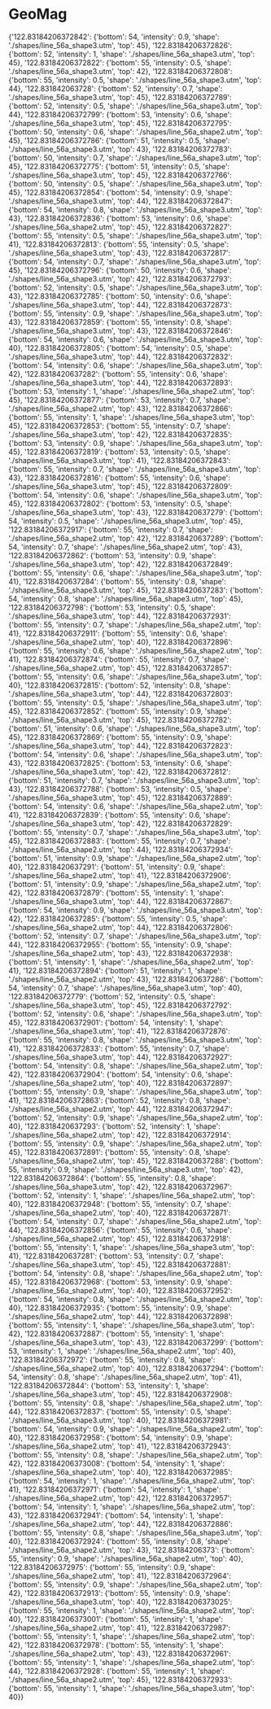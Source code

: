 # GeoMag
{'122.83184206372842': {'bottom': 54, 'intensity': 0.9, 'shape': './shapes/line_56a_shape3.utm', 'top': 45}, '122.83184206372826': {'bottom': 52, 'intensity': 1, 'shape': './shapes/line_56a_shape3.utm', 'top': 45}, '122.83184206372822': {'bottom': 55, 'intensity': 0.5, 'shape': './shapes/line_56a_shape3.utm', 'top': 42}, '122.83184206372808': {'bottom': 55, 'intensity': 0.5, 'shape': './shapes/line_56a_shape3.utm', 'top': 44}, '122.831842063728': {'bottom': 52, 'intensity': 0.7, 'shape': './shapes/line_56a_shape3.utm', 'top': 45}, '122.83184206372789': {'bottom': 52, 'intensity': 0.5, 'shape': './shapes/line_56a_shape3.utm', 'top': 44}, '122.83184206372799': {'bottom': 53, 'intensity': 0.6, 'shape': './shapes/line_56a_shape3.utm', 'top': 45}, '122.83184206372795': {'bottom': 50, 'intensity': 0.6, 'shape': './shapes/line_56a_shape2.utm', 'top': 45}, '122.83184206372786': {'bottom': 51, 'intensity': 0.5, 'shape': './shapes/line_56a_shape3.utm', 'top': 43}, '122.83184206372783': {'bottom': 50, 'intensity': 0.7, 'shape': './shapes/line_56a_shape3.utm', 'top': 45}, '122.83184206372775': {'bottom': 51, 'intensity': 0.5, 'shape': './shapes/line_56a_shape3.utm', 'top': 45}, '122.83184206372766': {'bottom': 50, 'intensity': 0.5, 'shape': './shapes/line_56a_shape3.utm', 'top': 45}, '122.83184206372854': {'bottom': 54, 'intensity': 0.9, 'shape': './shapes/line_56a_shape3.utm', 'top': 44}, '122.83184206372847': {'bottom': 54, 'intensity': 0.8, 'shape': './shapes/line_56a_shape3.utm', 'top': 43}, '122.83184206372836': {'bottom': 53, 'intensity': 0.6, 'shape': './shapes/line_56a_shape2.utm', 'top': 45}, '122.83184206372827': {'bottom': 55, 'intensity': 0.5, 'shape': './shapes/line_56a_shape3.utm', 'top': 41}, '122.83184206372813': {'bottom': 55, 'intensity': 0.5, 'shape': './shapes/line_56a_shape3.utm', 'top': 43}, '122.83184206372817': {'bottom': 54, 'intensity': 0.7, 'shape': './shapes/line_56a_shape3.utm', 'top': 45}, '122.83184206372796': {'bottom': 50, 'intensity': 0.6, 'shape': './shapes/line_56a_shape3.utm', 'top': 42}, '122.83184206372793': {'bottom': 52, 'intensity': 0.5, 'shape': './shapes/line_56a_shape3.utm', 'top': 43}, '122.83184206372785': {'bottom': 50, 'intensity': 0.6, 'shape': './shapes/line_56a_shape3.utm', 'top': 44}, '122.83184206372873': {'bottom': 55, 'intensity': 0.9, 'shape': './shapes/line_56a_shape3.utm', 'top': 43}, '122.83184206372859': {'bottom': 55, 'intensity': 0.8, 'shape': './shapes/line_56a_shape3.utm', 'top': 43}, '122.83184206372846': {'bottom': 54, 'intensity': 0.6, 'shape': './shapes/line_56a_shape3.utm', 'top': 40}, '122.83184206372805': {'bottom': 54, 'intensity': 0.5, 'shape': './shapes/line_56a_shape3.utm', 'top': 44}, '122.83184206372832': {'bottom': 54, 'intensity': 0.6, 'shape': './shapes/line_56a_shape3.utm', 'top': 42}, '122.8318420637282': {'bottom': 55, 'intensity': 0.6, 'shape': './shapes/line_56a_shape3.utm', 'top': 44}, '122.83184206372893': {'bottom': 53, 'intensity': 1, 'shape': './shapes/line_56a_shape2.utm', 'top': 45}, '122.83184206372877': {'bottom': 53, 'intensity': 0.7, 'shape': './shapes/line_56a_shape2.utm', 'top': 43}, '122.83184206372866': {'bottom': 55, 'intensity': 1, 'shape': './shapes/line_56a_shape3.utm', 'top': 45}, '122.83184206372853': {'bottom': 55, 'intensity': 0.7, 'shape': './shapes/line_56a_shape3.utm', 'top': 42}, '122.83184206372835': {'bottom': 53, 'intensity': 0.9, 'shape': './shapes/line_56a_shape3.utm', 'top': 45}, '122.83184206372819': {'bottom': 53, 'intensity': 0.5, 'shape': './shapes/line_56a_shape3.utm', 'top': 41}, '122.83184206372843': {'bottom': 55, 'intensity': 0.7, 'shape': './shapes/line_56a_shape3.utm', 'top': 43}, '122.83184206372816': {'bottom': 55, 'intensity': 0.6, 'shape': './shapes/line_56a_shape3.utm', 'top': 45}, '122.83184206372809': {'bottom': 54, 'intensity': 0.6, 'shape': './shapes/line_56a_shape3.utm', 'top': 45}, '122.83184206372802': {'bottom': 53, 'intensity': 0.5, 'shape': './shapes/line_56a_shape3.utm', 'top': 43}, '122.8318420637279': {'bottom': 54, 'intensity': 0.5, 'shape': './shapes/line_56a_shape3.utm', 'top': 45}, '122.83184206372917': {'bottom': 55, 'intensity': 0.7, 'shape': './shapes/line_56a_shape2.utm', 'top': 42}, '122.8318420637289': {'bottom': 54, 'intensity': 0.7, 'shape': './shapes/line_56a_shape2.utm', 'top': 43}, '122.83184206372862': {'bottom': 53, 'intensity': 0.9, 'shape': './shapes/line_56a_shape3.utm', 'top': 42}, '122.83184206372849': {'bottom': 55, 'intensity': 0.6, 'shape': './shapes/line_56a_shape3.utm', 'top': 41}, '122.8318420637284': {'bottom': 55, 'intensity': 0.8, 'shape': './shapes/line_56a_shape3.utm', 'top': 45}, '122.8318420637283': {'bottom': 54, 'intensity': 0.8, 'shape': './shapes/line_56a_shape3.utm', 'top': 45}, '122.83184206372798': {'bottom': 53, 'intensity': 0.5, 'shape': './shapes/line_56a_shape3.utm', 'top': 44}, '122.83184206372931': {'bottom': 55, 'intensity': 0.7, 'shape': './shapes/line_56a_shape2.utm', 'top': 41}, '122.83184206372911': {'bottom': 55, 'intensity': 0.6, 'shape': './shapes/line_56a_shape2.utm', 'top': 40}, '122.83184206372896': {'bottom': 55, 'intensity': 0.6, 'shape': './shapes/line_56a_shape2.utm', 'top': 41}, '122.83184206372874': {'bottom': 55, 'intensity': 0.7, 'shape': './shapes/line_56a_shape2.utm', 'top': 45}, '122.83184206372857': {'bottom': 55, 'intensity': 0.6, 'shape': './shapes/line_56a_shape3.utm', 'top': 40}, '122.83184206372815': {'bottom': 52, 'intensity': 0.8, 'shape': './shapes/line_56a_shape3.utm', 'top': 44}, '122.83184206372803': {'bottom': 55, 'intensity': 0.5, 'shape': './shapes/line_56a_shape3.utm', 'top': 45}, '122.83184206372852': {'bottom': 55, 'intensity': 0.9, 'shape': './shapes/line_56a_shape3.utm', 'top': 45}, '122.83184206372782': {'bottom': 51, 'intensity': 0.6, 'shape': './shapes/line_56a_shape3.utm', 'top': 45}, '122.83184206372869': {'bottom': 55, 'intensity': 0.9, 'shape': './shapes/line_56a_shape3.utm', 'top': 44}, '122.83184206372823': {'bottom': 54, 'intensity': 0.6, 'shape': './shapes/line_56a_shape3.utm', 'top': 43}, '122.83184206372825': {'bottom': 53, 'intensity': 0.6, 'shape': './shapes/line_56a_shape3.utm', 'top': 42}, '122.83184206372812': {'bottom': 51, 'intensity': 0.7, 'shape': './shapes/line_56a_shape3.utm', 'top': 43}, '122.83184206372788': {'bottom': 53, 'intensity': 0.5, 'shape': './shapes/line_56a_shape3.utm', 'top': 45}, '122.83184206372889': {'bottom': 54, 'intensity': 0.6, 'shape': './shapes/line_56a_shape2.utm', 'top': 41}, '122.83184206372839': {'bottom': 55, 'intensity': 0.6, 'shape': './shapes/line_56a_shape3.utm', 'top': 42}, '122.83184206372829': {'bottom': 55, 'intensity': 0.7, 'shape': './shapes/line_56a_shape3.utm', 'top': 45}, '122.83184206372883': {'bottom': 55, 'intensity': 0.7, 'shape': './shapes/line_56a_shape2.utm', 'top': 44}, '122.83184206372934': {'bottom': 51, 'intensity': 0.9, 'shape': './shapes/line_56a_shape2.utm', 'top': 40}, '122.8318420637291': {'bottom': 51, 'intensity': 0.9, 'shape': './shapes/line_56a_shape2.utm', 'top': 41}, '122.83184206372906': {'bottom': 51, 'intensity': 0.9, 'shape': './shapes/line_56a_shape2.utm', 'top': 42}, '122.83184206372879': {'bottom': 55, 'intensity': 1, 'shape': './shapes/line_56a_shape3.utm', 'top': 44}, '122.83184206372867': {'bottom': 54, 'intensity': 0.9, 'shape': './shapes/line_56a_shape3.utm', 'top': 42}, '122.8318420637285': {'bottom': 55, 'intensity': 0.5, 'shape': './shapes/line_56a_shape2.utm', 'top': 44}, '122.83184206372806': {'bottom': 52, 'intensity': 0.7, 'shape': './shapes/line_56a_shape3.utm', 'top': 44}, '122.83184206372955': {'bottom': 55, 'intensity': 0.9, 'shape': './shapes/line_56a_shape2.utm', 'top': 43}, '122.83184206372938': {'bottom': 51, 'intensity': 1, 'shape': './shapes/line_56a_shape2.utm', 'top': 41}, '122.83184206372894': {'bottom': 51, 'intensity': 1, 'shape': './shapes/line_56a_shape2.utm', 'top': 43}, '122.8318420637286': {'bottom': 54, 'intensity': 0.7, 'shape': './shapes/line_56a_shape3.utm', 'top': 40}, '122.83184206372779': {'bottom': 52, 'intensity': 0.5, 'shape': './shapes/line_56a_shape3.utm', 'top': 45}, '122.83184206372792': {'bottom': 52, 'intensity': 0.6, 'shape': './shapes/line_56a_shape3.utm', 'top': 45}, '122.83184206372901': {'bottom': 54, 'intensity': 1, 'shape': './shapes/line_56a_shape3.utm', 'top': 41}, '122.83184206372876': {'bottom': 55, 'intensity': 0.8, 'shape': './shapes/line_56a_shape3.utm', 'top': 41}, '122.83184206372833': {'bottom': 55, 'intensity': 0.7, 'shape': './shapes/line_56a_shape3.utm', 'top': 44}, '122.83184206372927': {'bottom': 54, 'intensity': 0.8, 'shape': './shapes/line_56a_shape2.utm', 'top': 42}, '122.83184206372904': {'bottom': 54, 'intensity': 0.6, 'shape': './shapes/line_56a_shape2.utm', 'top': 40}, '122.83184206372897': {'bottom': 55, 'intensity': 0.9, 'shape': './shapes/line_56a_shape3.utm', 'top': 41}, '122.83184206372863': {'bottom': 52, 'intensity': 0.8, 'shape': './shapes/line_56a_shape2.utm', 'top': 44}, '122.83184206372947': {'bottom': 52, 'intensity': 0.9, 'shape': './shapes/line_56a_shape2.utm', 'top': 40}, '122.8318420637293': {'bottom': 52, 'intensity': 1, 'shape': './shapes/line_56a_shape2.utm', 'top': 42}, '122.83184206372914': {'bottom': 55, 'intensity': 0.9, 'shape': './shapes/line_56a_shape2.utm', 'top': 45}, '122.83184206372891': {'bottom': 55, 'intensity': 0.8, 'shape': './shapes/line_56a_shape2.utm', 'top': 45}, '122.8318420637288': {'bottom': 55, 'intensity': 0.9, 'shape': './shapes/line_56a_shape3.utm', 'top': 42}, '122.83184206372864': {'bottom': 55, 'intensity': 0.8, 'shape': './shapes/line_56a_shape3.utm', 'top': 42}, '122.83184206372967': {'bottom': 52, 'intensity': 1, 'shape': './shapes/line_56a_shape2.utm', 'top': 40}, '122.83184206372948': {'bottom': 55, 'intensity': 0.7, 'shape': './shapes/line_56a_shape2.utm', 'top': 40}, '122.83184206372871': {'bottom': 54, 'intensity': 0.7, 'shape': './shapes/line_56a_shape2.utm', 'top': 44}, '122.83184206372856': {'bottom': 55, 'intensity': 0.6, 'shape': './shapes/line_56a_shape2.utm', 'top': 45}, '122.83184206372918': {'bottom': 55, 'intensity': 1, 'shape': './shapes/line_56a_shape3.utm', 'top': 41}, '122.8318420637281': {'bottom': 53, 'intensity': 0.7, 'shape': './shapes/line_56a_shape3.utm', 'top': 45}, '122.83184206372881': {'bottom': 54, 'intensity': 0.8, 'shape': './shapes/line_56a_shape2.utm', 'top': 45}, '122.83184206372968': {'bottom': 53, 'intensity': 0.9, 'shape': './shapes/line_56a_shape2.utm', 'top': 40}, '122.83184206372952': {'bottom': 54, 'intensity': 0.8, 'shape': './shapes/line_56a_shape2.utm', 'top': 40}, '122.83184206372935': {'bottom': 55, 'intensity': 0.9, 'shape': './shapes/line_56a_shape2.utm', 'top': 44}, '122.83184206372898': {'bottom': 55, 'intensity': 1, 'shape': './shapes/line_56a_shape3.utm', 'top': 42}, '122.83184206372887': {'bottom': 55, 'intensity': 1, 'shape': './shapes/line_56a_shape3.utm', 'top': 43}, '122.8318420637299': {'bottom': 53, 'intensity': 1, 'shape': './shapes/line_56a_shape2.utm', 'top': 40}, '122.83184206372972': {'bottom': 55, 'intensity': 0.8, 'shape': './shapes/line_56a_shape2.utm', 'top': 40}, '122.8318420637294': {'bottom': 54, 'intensity': 0.8, 'shape': './shapes/line_56a_shape2.utm', 'top': 41}, '122.83184206372844': {'bottom': 53, 'intensity': 1, 'shape': './shapes/line_56a_shape3.utm', 'top': 45}, '122.83184206372908': {'bottom': 55, 'intensity': 0.8, 'shape': './shapes/line_56a_shape2.utm', 'top': 44}, '122.83184206372837': {'bottom': 55, 'intensity': 0.5, 'shape': './shapes/line_56a_shape3.utm', 'top': 40}, '122.83184206372981': {'bottom': 54, 'intensity': 0.9, 'shape': './shapes/line_56a_shape2.utm', 'top': 40}, '122.83184206372958': {'bottom': 54, 'intensity': 0.9, 'shape': './shapes/line_56a_shape2.utm', 'top': 41}, '122.83184206372943': {'bottom': 55, 'intensity': 0.8, 'shape': './shapes/line_56a_shape2.utm', 'top': 42}, '122.83184206373008': {'bottom': 54, 'intensity': 1, 'shape': './shapes/line_56a_shape2.utm', 'top': 40}, '122.83184206372985': {'bottom': 54, 'intensity': 1, 'shape': './shapes/line_56a_shape2.utm', 'top': 41}, '122.83184206372971': {'bottom': 54, 'intensity': 1, 'shape': './shapes/line_56a_shape2.utm', 'top': 42}, '122.83184206372957': {'bottom': 54, 'intensity': 1, 'shape': './shapes/line_56a_shape2.utm', 'top': 43}, '122.83184206372941': {'bottom': 54, 'intensity': 1, 'shape': './shapes/line_56a_shape2.utm', 'top': 44}, '122.83184206372886': {'bottom': 55, 'intensity': 0.8, 'shape': './shapes/line_56a_shape3.utm', 'top': 40}, '122.83184206372924': {'bottom': 55, 'intensity': 0.8, 'shape': './shapes/line_56a_shape2.utm', 'top': 43}, '122.83184206373': {'bottom': 55, 'intensity': 0.9, 'shape': './shapes/line_56a_shape2.utm', 'top': 40}, '122.83184206372975': {'bottom': 55, 'intensity': 0.9, 'shape': './shapes/line_56a_shape2.utm', 'top': 41}, '122.83184206372964': {'bottom': 55, 'intensity': 0.9, 'shape': './shapes/line_56a_shape2.utm', 'top': 42}, '122.83184206372913': {'bottom': 55, 'intensity': 0.9, 'shape': './shapes/line_56a_shape3.utm', 'top': 40}, '122.83184206373025': {'bottom': 55, 'intensity': 1, 'shape': './shapes/line_56a_shape2.utm', 'top': 40}, '122.83184206373001': {'bottom': 55, 'intensity': 1, 'shape': './shapes/line_56a_shape2.utm', 'top': 41}, '122.83184206372987': {'bottom': 55, 'intensity': 1, 'shape': './shapes/line_56a_shape2.utm', 'top': 42}, '122.83184206372978': {'bottom': 55, 'intensity': 1, 'shape': './shapes/line_56a_shape2.utm', 'top': 43}, '122.83184206372961': {'bottom': 55, 'intensity': 1, 'shape': './shapes/line_56a_shape2.utm', 'top': 44}, '122.83184206372928': {'bottom': 55, 'intensity': 1, 'shape': './shapes/line_56a_shape2.utm', 'top': 45}, '122.83184206372933': {'bottom': 55, 'intensity': 1, 'shape': './shapes/line_56a_shape3.utm', 'top': 40}}